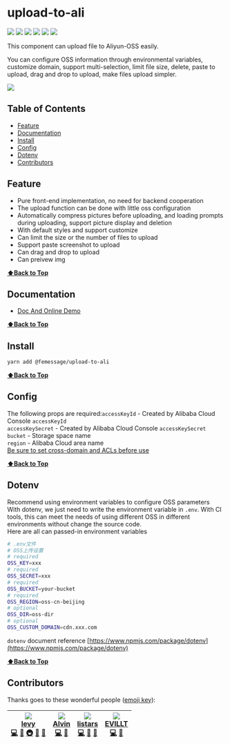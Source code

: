 # upload-to-ali

![](https://cdn.nlark.com/yuque/0/2019/svg/224563/1561711810492-144f830f-091b-4881-beb7-98caed3c66f7.svg#align=left&display=inline&height=20&originHeight=20&originWidth=90&size=0&status=done&width=90) [![](https://img.shields.io/npm/dm/@femessage/upload-to-ali.svg#align=left&display=inline&height=20&originHeight=20&originWidth=140&status=done&width=140)](https://www.npmjs.com/package/@femessage/upload-to-ali) ![](https://img.shields.io/npm/v/@femessage/upload-to-ali.svg#align=left&display=inline&height=20&originHeight=20&originWidth=80&status=done&width=80) [![](https://img.shields.io/npm/l/@femessage/upload-to-ali.svg#align=left&display=inline&height=20&originHeight=20&originWidth=78&status=done&width=78)](https://github.com/FEMessage/upload-to-ali/blob/master/LICENSE) ![](https://img.shields.io/badge/PRs-welcome-brightgreen.svg#align=left&display=inline&height=20&originHeight=20&originWidth=90&status=done&width=90) [![](https://img.shields.io/badge/%F0%9F%A4%96-release%20notes-00B2EE.svg#align=left&display=inline&height=20&originHeight=20&originWidth=104&status=done&width=104)](https://github-tools.github.io/github-release-notes/)

This component can upload file to Aliyun-OSS easily.

You can configure OSS information through environmental variables, customize domain, support multi-selection, limit file size, delete, paste to upload, drag and drop to upload, make files upload simpler.

![](https://cdn.nlark.com/yuque/0/2019/gif/224563/1561711675156-a7375e06-509a-4722-b2d7-2a2d1ca80008.gif#align=left&display=inline&height=461&originHeight=461&originWidth=480&size=0&status=done&width=480)

## Table of Contents

* [Feature](#feature)
* [Documentation](#documentation)
* [Install](#install)
* [Config](#config)
* [Dotenv](#dotenv)
* [Contributors](#contributors)

## Feature

* Pure front-end implementation, no need for backend cooperation
* The upload function can be done with little oss configuration 
* Automatically compress pictures before uploading, and loading prompts during uploading, support picture display and deletion
* With default styles and support customize 
* Can limit the size or the number of files to upload
* Support paste screenshot to upload
* Can drag and drop to upload 
* Can preivew img

**[⬆Back to Top](#table-of-contents)**


## Documentation

* [Doc And Online Demo](https://femessage.github.io/upload-to-ali/)

**[⬆Back to Top](#table-of-contents)**


## Install

```bash
yarn add @femessage/upload-to-ali
```

**[⬆Back to Top](#table-of-contents)**


## Config

The following props are required:`accessKeyId` - Created by Alibaba Cloud Console `accessKeyId`<br />`accessKeySecret` - Created by Alibaba Cloud Console `accessKeySecret`<br />`bucket` - Storage space name<br />`region` - Alibaba Cloud area name<br />[Be sure to set cross-domain and ACLs before use](https://help.aliyun.com/document_detail/32069.html?spm=a2c4g.11186623.6.920.9ddd5557vJ6QU7)

**[⬆Back to Top](#table-of-contents)**

## Dotenv

Recommend using environment variables to configure OSS parameters<br />With dotenv, we just need to write the environment variable in `.env`. With CI tools, this can meet the needs of using different OSS in different environments without change the source code.<br />Here are all  can passed-in environment variables

```sh
# .env文件
# OSS上传设置
# required
OSS_KEY=xxx
# required
OSS_SECRET=xxx
# required
OSS_BUCKET=your-bucket
# required 
OSS_REGION=oss-cn-beijing
# optional 
OSS_DIR=oss-dir
# optional 
OSS_CUSTOM_DOMAIN=cdn.xxx.com
```

`dotenv` document reference [https://www.npmjs.com/package/dotenv](https://www.npmjs.com/package/dotenv)

**[⬆Back to Top](#table-of-contents)**

## Contributors

Thanks goes to these wonderful people ([emoji key](https://allcontributors.org/docs/en/emoji-key)):

| [![](https://avatars3.githubusercontent.com/u/9384365?v=4#alt=levy&width=100)<br />**levy**](http://levy.work)<br />[💻](https://github.com/FEMessage/upload-to-ali/commits?author=levy9527) [👀](#review-levy9527) [🚇](#infra-levy9527) [📝](#blog-levy9527) [🤔](#ideas-levy9527) | [![](https://avatars0.githubusercontent.com/u/11909145?v=4#alt=Alvin&width=100)<br />**Alvin**](https://github.com/Alvin-Liu)<br />[💻](https://github.com/FEMessage/upload-to-ali/commits?author=Alvin-Liu) [👀](#review-Alvin-Liu) | [![](https://avatars2.githubusercontent.com/u/20613509?v=4#alt=listars&width=100)<br />**listars**](https://github.com/listars)<br />[💻](https://github.com/FEMessage/upload-to-ali/commits?author=listars) [👀](#review-listars) [📖](https://github.com/FEMessage/upload-to-ali/commits?author=listars) | [![](https://avatars3.githubusercontent.com/u/19513289?v=4#alt=EVILLT&width=100)<br />**EVILLT**](https://evila.me)<br />[💻](https://github.com/FEMessage/upload-to-ali/commits?author=evillt) [📖](https://github.com/FEMessage/upload-to-ali/commits?author=evillt) |
| ------------------------------------------------------------------------------------------------------------------------------------------------------------------------------------------------------------------------------------------------------------------------------------ | ------------------------------------------------------------------------------------------------------------------------------------------------------------------------------------------------------------------------------------ | ---------------------------------------------------------------------------------------------------------------------------------------------------------------------------------------------------------------------------------------------------------------------------------------------------------- | ---------------------------------------------------------------------------------------------------------------------------------------------------------------------------------------------------------------------------------------------------------------------- |

